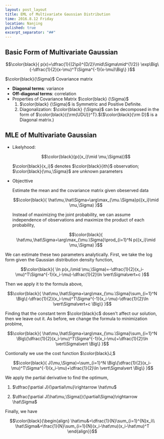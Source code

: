 ```yaml
---
layout: post_layout
title: EML of Multivariate Gaussian Distribution
time: 2016.8.12 Friday
location: Nanjing
pulished: true
excerpt_separator: "##"
---
```



## Basic Form of Multivariate Gaussian

$$\color{black}{
p(x)=\dfrac{1}{(2\pi)^{D/2}\mid\Sigma\mid^{1/2}}
\exp\Big\{-\dfrac{1}{2}(x-\mu)^T\Sigma^{-1}(x-\mu)\Big\}
}$$

$\color{black}{\Sigma}$ Covariance matrix 

* **Diagonal terms**: variance
* **Off-diagonal terms**: correlation
* Properties of Covariance Matrix $\color{black} {\Sigma}$
   1. $\color{black} {\Sigma}$ is Symmetric and Positive Definite.
   2. Diagonalization: $\color{black} {\Sigma}$ can be decomposed in the form of $\color{black}{{\rm{UDU}}^T}.$($\color{black}{\rm D}$ is a Diagonal matrix.)   


## MLE of Multivariate Gaussian
 
* Likelyhood:

  $$\color{black}{p({x_i}\mid \mu,\Sigma)}$$
  
  $\color{black}{x_i}$ denotes $\color{black}{ith}$ observation; $\color{black}{\mu,\Sigma}$ are unknown parameters
  
* Objecttive
  
  Estimate the mean and the covariance matrix given obeserved data
  
  $$\color{black}{
  \hat\mu,\hat\Sigma=\arg\max_{\mu.\Sigma}p({x_i}\mid \mu,\Sigma)
  }$$
  
  Instead of maximizing the joint probability, we can assume independence of observations and maximize the product of each probability,
  
  $$\color{black}{
  \hat\mu,\hat\Sigma=\arg\max_{\mu.\Sigma}\prod_{i=1}^N p({x_i}\mid \mu,\Sigma)
  }$$

We can estimate these two parameters analytically. First, we take the log form given the Gaussian distribution density function,

$$\color{black}{
\ln p(x_i\mid \mu,\Sigma)=-\dfrac{1}{2}(x_i-\mu)^T\Sigma^{-1}(x_i-\mu)-\dfrac{1}{2}\ln \vert\Sigma\vert+c
}$$

Then we apply it to the formula above,

$$\color{black}{
  \hat\mu,\hat\Sigma=\arg\max_{\mu.\Sigma}\sum_{i=1}^N \Big\{-\dfrac{1}{2}(x_i-\mu)^T\Sigma^{-1}(x_i-\mu)-\dfrac{1}{2}\ln \vert\Sigma\vert+c \Big\}
  }$$

Finding that the constant term $\color{black}c$ dosen't affect our solution, then we leave out it. As before, we change the formula to minimization problme,

$$\color{black}{
  \hat\mu,\hat\Sigma=\arg\max_{\mu.\Sigma}\sum_{i=1}^N \Big\{\dfrac{1}{2}(x_i-\mu)^T\Sigma^{-1}(x_i-\mu)+\dfrac{1}{2}\ln \vert\Sigma\vert \Big\}
  }$$ 

Contionally we use the cost function $\color{black}J,$

$$\color{black}{
J(\mu,\Sigma)=\sum_{i=1}^N \Big\{\dfrac{1}{2}(x_i-\mu)^T\Sigma^{-1}(x_i-\mu)+\dfrac{1}{2}\ln \vert\Sigma\vert \Big\}
}$$

We apply the partial derivative to find the optimum,

1. $\dfrac{\partial J}{\partial\mu}\rightarrow \hat\mu$

2. $\dfrac{\partial J(\hat\mu,\Sigma)}{\partial\Sigma}\rightarrow \hat\Sigma$

Finally, we have

$$\color{black}{\begin{align}
\hat\mu&=\dfrac{1}{N}\sum_{i=1}^{N}x_i\\
\hat\Sigma&=\frac{1}{N}\sum_{i=1}{N}(x_i-\hat\mu)(x_i-\hat\mu)^T
\end{align}}$$
































